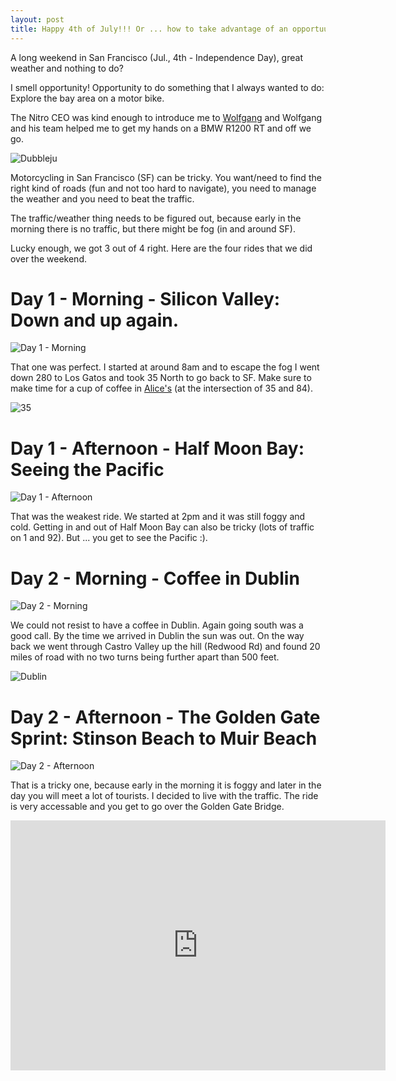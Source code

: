 ```yaml
---
layout: post
title: Happy 4th of July!!! Or ... how to take advantage of an opportuunity!
---
```

A long weekend in San Francisco (Jul., 4th - Independence Day), great weather and nothing to do?

I smell opportunity! Opportunity to do something that I always wanted to do: Explore the bay area on a motor bike.

The Nitro CEO was kind enough to introduce me to [Wolfgang](http://www.dubbelju.com) and Wolfgang and his team helped me to get my hands on a BMW R1200 RT and off we go.

![Dubbleju](/images/2016-07-10-bike-ride/dubbleju.2.jpg)

Motorcycling in San Francisco (SF) can be tricky. You want/need to find the right kind of roads (fun and not too hard to navigate), you need to manage the weather and you need to beat the traffic.

The traffic/weather thing needs to be figured out, because early in the morning there is no traffic, but there might be fog (in and around SF).

Lucky enough, we got 3 out of 4 right. Here are the four rides that we did over the weekend.

# Day 1 - Morning - Silicon Valley: Down and up again.

![Day 1 - Morning](/images/2016-07-10-bike-ride/day1-morning.png)

That one was perfect. I started at around 8am and to escape the fog I went down 280 to Los Gatos and took 35 North to go back to SF. Make sure to make time for a cup of coffee in [Alice's](http://www.alicesrestaurant.com) (at the intersection of 35 and 84).

![35](/images/2016-07-10-bike-ride/35.2.jpg)

# Day 1 - Afternoon - Half Moon Bay: Seeing the Pacific

![Day 1 - Afternoon](/images/2016-07-10-bike-ride/day1-afternoon.png)

That was the weakest ride. We started at 2pm and it was still foggy and cold. Getting in and out of Half Moon Bay can also be tricky (lots of traffic on 1 and 92). But ... you get to see the Pacific :).

# Day 2 - Morning - Coffee in Dublin

![Day 2 - Morning](/images/2016-07-10-bike-ride/day2-morning.png)

We could not resist to have a coffee in Dublin. Again going south was a good call. By the time we arrived in Dublin the sun was out. On the way back we went through Castro Valley up the hill (Redwood Rd) and found 20 miles of road with no two turns being further apart than 500 feet.

![Dublin](/images/2016-07-10-bike-ride/dublin.jpg)

# Day 2 - Afternoon - The Golden Gate Sprint: Stinson Beach to Muir Beach

![Day 2 - Afternoon](/images/2016-07-10-bike-ride/day2-afternoon.png)

That is a tricky one, because early in the morning it is foggy and later in the day you will meet a lot of tourists. I decided to live with the traffic. The ride is very accessable and you get to go over the Golden Gate Bridge.

<center><iframe width="600" height="400" src="http://www.youtube.com/embed/KPZcJMZWBCQ" frameborder="0" allowfullscreen></iframe></center>
